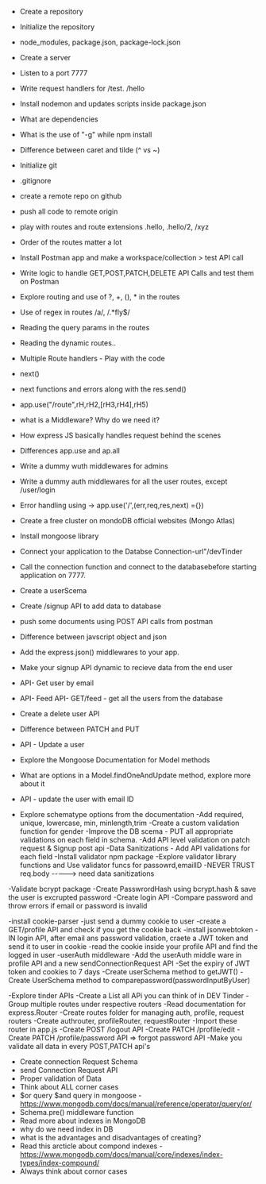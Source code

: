 - Create a repository
- Initialize the repository
- node_modules, package.json, package-lock.json
- Create a server
- Listen to a port 7777
- Write request handlers for /test. /hello
- Install nodemon and updates scripts inside package.json
- What are dependencies
- What is the use of "-g" while npm install
- Difference between caret and tilde (^ vs ~)

- Initialize git
- .gitignore
- create a remote repo on github
- push all code to remote origin
- play with routes and route extensions .hello, .hello/2, /xyz
- Order of the routes matter a lot
- Install Postman app and make a workspace/collection > test API call 
- Write logic to handle GET,POST,PATCH,DELETE API Calls and test them on Postman
- Explore routing and use of ?, +, (), * in the routes
- Use of regex in routes /a/, /.*fly$/
- Reading the query params in the routes
- Reading the dynamic routes..

- Multiple Route handlers - Play with the code
- next()
- next functions and errors along with the res.send()
- app.use("/route",rH,rH2,[rH3,rH4],rH5)
- what is a Middleware? Why do we need it?
- How express JS basically handles request behind the scenes
- Differences app.use and ap.all
- Write a dummy wuth middlewares for admins
- Write a dummy auth middlewares for all the user routes, except /user/login
- Error handling using -> app.use('/',(err,req,res,next) ={})
- Create a free cluster on mondoDB official websites (Mongo Atlas)
- Install mongoose library
- Connect your application to the Databse Connection-url"/devTinder
- Call the connection function and connect to the databasebefore starting application on 7777.
- Create a userScema
- Create /signup API to add data to database
- push some documents using POST  API calls from postman

- Difference between javscript object and json
- Add the express.json() middlewares to your app.
- Make your signup API dynamic to recieve data from the end user

- API- Get user by email
- API- Feed API- GET/feed - get all the users from the database
- Create a delete user API
- Difference between PATCH and PUT
- API - Update a user
- Explore the Mongoose Documentation for Model methods
- What are options in a Model.findOneAndUpdate method, explore more about it
- API - update the user with email ID

- Explore schematype options from the documentation
-Add required, unique, lowercase, min, minlength,trim
-Create a custom validation function for gender
-Improve the DB scema - PUT all appropriate validations on each field in schema.
-Add API level validation on patch request & Signup post api
-Data Sanitizations - Add API validations for each field
-Install validator npm package
-Explore validator library functions and Use validator funcs for passowrd,emailID
-NEVER TRUST req.body -----> need data sanitizations

-Validate bcrypt package
-Create PasswrordHash using bcrypt.hash & save the user is excrupted password
-Create login API
-Compare password and throw errors if email or password is invalid


-install cookie-parser
-just send a dummy cookie to user
-create a GET/profile API and check if you get the cookie back
-install jsonwebtoken
-IN login API, after email ans password validation, craete a JWT token and send it to user in cookie
-read the cookie inside your profile API and find the logged in user
-userAuth middleware
-Add the userAuth middle ware in profile API and a new sendConnectionRequest API
-Set the expiry of JWT token and cookies to 7 days
-Create userSchema method to getJWT()
-Create UserSchema method to comparepassword(passwordInputByUser)


-Explore tinder APIs
-Create a List all APi you can think of in DEV Tinder
-Group multiple routes under respective routers
-Read documentation for express.Router
-Create routes folder for managing auth, profile, request routers
-Create authrouter, profileRouter, requestRouter
-Import these router in app.js
-Create POST /logout API
-Create PATCH /profile/edit
-Create PATCH /profile/password API  => forgot password API
-Make you validate all data in every POST,PATCH api's


- Create connection Request Schema
- send Connection Request API
- Proper validation of Data
- Think about ALL corner cases
- $or query $and query in mongoose - https://www.mongodb.com/docs/manual/reference/operator/query/or/
- Schema.pre() middleware function 
- Read more about indexes in MongoDB
- why do we need index in DB
- what is the advantages and disadvantages of creating?
- Read this arcticle about compond indexes - https://www.mongodb.com/docs/manual/core/indexes/index-types/index-compound/
- Always think about cornor cases



